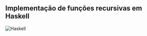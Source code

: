 ## Implementação de funções recursivas em Haskell

![Haskell](https://img.shields.io/badge/Haskell-5e5086?style=for-the-badge&logo=haskell&logoColor=white)
